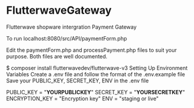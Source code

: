 # FlutterwaveGateway

Flutterwave shopware intergration
Payment Gateway

To run 
localhost:8080/src/API/paymentForm.php


Edit the paymentForm.php and processPayment.php files to suit your purpose. Both files are well documented.

$ composer install flutterwavedev/flutterwave-v3
Setting Up Environment Variables
Create a .env file and follow the format of the .env.example file Save your PUBLIC_KEY, SECRET_KEY, ENV in the .env file

PUBLIC_KEY = "****YOUR**PUBLIC**KEY****"
SECRET_KEY = "****YOUR**SECRET**KEY****"
ENCRYPTION_KEY = "Encryption key"
ENV = "staging or live"
